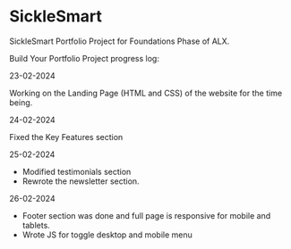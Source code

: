 # SickleSmart

SickleSmart Portfolio Project for Foundations Phase of ALX.

Build Your Portfolio Project progress log:

23-02-2024

Working on the Landing Page (HTML and CSS) of the website for the time being.

24-02-2024

Fixed the Key Features section

25-02-2024

- Modified testimonials section
- Rewrote the newsletter section.

26-02-2024

- Footer section was done and full page is responsive for mobile and tablets.
- Wrote JS for toggle desktop and mobile menu

